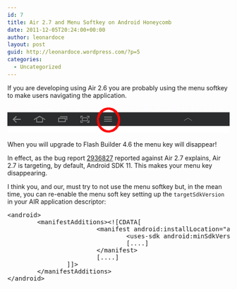 ```yaml
---
id: 7
title: Air 2.7 and Menu Softkey on Android Honeycomb
date: 2011-12-05T20:24:00+00:00
author: leonardoce
layout: post
guid: http://leonardoce.wordpress.com/?p=5
categories:
  - Uncategorized
---
```

If you are developing using Air 2.6 you are probably using the menu softkey to make users navigating the application.

![/assets/images/posts/uploads/2011/12/wpid-menu_softkey_on_android.png](/assets/images/posts/uploads/2011/12/wpid-menu_softkey_on_android.png)

When you will upgrade to Flash Builder 4.6 the menu key will disappear!

In effect, as the bug report [2936827](https://bugbase.adobe.com/index.cfm?event=bug&id=2936827) reported against Air 2.7 explains, Air 2.7 is targeting, by default, Android SDK 11. This makes your menu key disappearing.

I think you, and our, must try to not use the menu softkey but, in the mean time, you can re-enable the menu soft key setting up the `targetSdkVersion` in your AIR application descriptor:

<pre class="example">&lt;android&gt;
        &lt;manifestAdditions&gt;&lt;![CDATA[
                        &lt;manifest android:installLocation="auto"&gt;
                                &lt;uses-sdk android:minSdkVersion="8" android:targetSdkVersion="10"/&gt;
                                [....]
                        &lt;/manifest&gt;
                        [....]
                ]]&gt;
        &lt;/manifestAdditions&gt;
&lt;/android&gt;</pre>